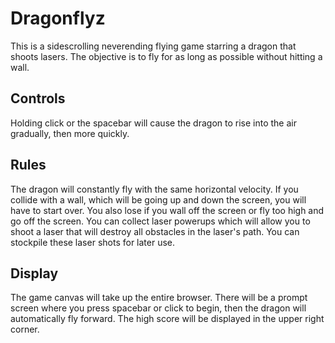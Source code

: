 # Dragonflyz

This is a sidescrolling neverending flying game starring a dragon that shoots lasers. The objective is to fly for as long as possible without hitting a wall.

## Controls

Holding click or the spacebar will cause the dragon to rise into the air gradually, then more quickly.

## Rules

The dragon will constantly fly with the same horizontal velocity. If you collide with a wall, which will be going up and down the screen, you will have to start over. You also lose if you wall off the screen or fly too high and go off the screen. You can collect laser powerups which will allow you to shoot a laser that will destroy all obstacles in the laser's path. You can stockpile these laser shots for later use.

## Display

The game canvas will take up the entire browser. There will be a prompt screen where you press spacebar or click to begin, then the dragon will automatically fly forward.  The high score will be displayed in the upper right corner. 
